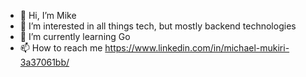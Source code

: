 - 👋 Hi, I’m Mike
- 👀 I’m interested in all things tech, but mostly backend technologies
- 🌱 I’m currently learning Go
- 📫 How to reach me https://www.linkedin.com/in/michael-mukiri-3a37061bb/

<!---
Mike-MK/Mike-MK is a ✨ special ✨ repository because its `README.md` (this file) appears on your GitHub profile.
You can click the Preview link to take a look at your changes.
--->
